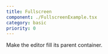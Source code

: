 ```yaml
---
title: Fullscreen
component: ./FullscreenExample.tsx
category: basic
priority: 0
---
```


Make the editor fill its parent container.
